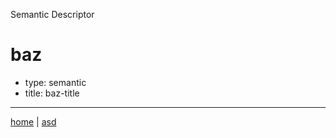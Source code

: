 Semantic Descriptor
# baz
 * type: semantic
 * title: baz-title

---

[home](../index.md) | [asd](../profile.svg)